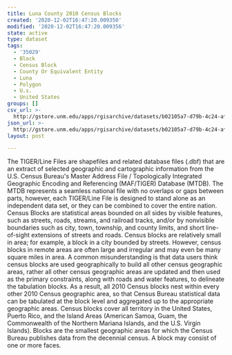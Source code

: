 ```yaml
---
title: Luna County 2010 Census Blocks
created: '2020-12-02T16:47:20.009350'
modified: '2020-12-02T16:47:20.009356'
state: active
type: dataset
tags:
  - '35029'
  - Block
  - Census Block
  - County Or Equivalent Entity
  - Luna
  - Polygon
  - U.s.
  - United States
groups: []
csv_url: >-
  http://gstore.unm.edu/apps/rgisarchive/datasets/b02105a7-d79b-4c24-af32-c964607e6621/tl_2010_35029_tabblock10.derived.csv
json_url: >-
  http://gstore.unm.edu/apps/rgisarchive/datasets/b02105a7-d79b-4c24-af32-c964607e6621/tl_2010_35029_tabblock10.derived.json
layout: post

---
```

The TIGER/Line Files are shapefiles and related database files (.dbf) that are an extract of selected geographic and cartographic information from the U.S. Census Bureau's Master Address File / Topologically Integrated Geographic Encoding and Referencing (MAF/TIGER) Database (MTDB).  The MTDB represents a seamless national file with no overlaps or gaps between parts, however, each TIGER/Line File is designed to stand alone as an independent data set, or they can be combined to cover the entire nation.  Census Blocks are statistical areas bounded on all sides by visible features, such as streets, roads, streams, and railroad tracks, and/or by nonvisible boundaries such as city, town, township, and county limits, and short line-of-sight extensions of streets and roads.  Census blocks are relatively small in area; for example, a block in a city bounded by streets.  However, census blocks in remote areas are often large and irregular and may even be many square miles in area.  A common misunderstanding is that data users think census blocks are used geographically to build all other census geographic areas, rather all other census geographic areas are updated and then used as the primary constraints, along with roads and water features, to delineate the tabulation blocks.  As a result, all 2010 Census blocks nest within every other 2010 Census geographic area, so that Census Bureau statistical data can be tabulated at the block level and aggregated up to the appropriate geographic areas.  Census blocks cover all territory in the United States, Puerto Rico, and the Island Areas (American Samoa, Guam, the Commonwealth of the Northern Mariana Islands, and the U.S. Virgin Islands).  Blocks are the smallest geographic areas for which the Census Bureau publishes data from the decennial census.  A block may consist of one or more faces.  

